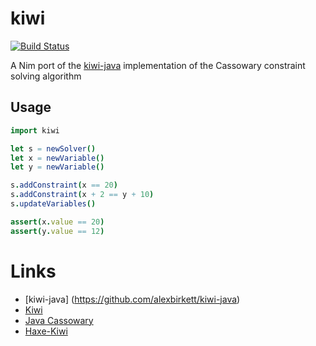 # kiwi
[![Build Status](https://travis-ci.org/yglukhov/kiwi.svg?branch=master)](https://travis-ci.org/yglukhov/kiwi)

A Nim port of the [kiwi-java](https://github.com/alexbirkett/kiwi-java) implementation of the Cassowary constraint solving algorithm

## Usage
```nim
import kiwi

let s = newSolver()
let x = newVariable()
let y = newVariable()

s.addConstraint(x == 20)
s.addConstraint(x + 2 == y + 10)
s.updateVariables()

assert(x.value == 20)
assert(y.value == 12)
```

# Links
* [kiwi-java] (https://github.com/alexbirkett/kiwi-java)
* [Kiwi](https://github.com/nucleic/kiwi)
* [Java Cassowary](https://github.com/pybee/cassowary-java)
* [Haxe-Kiwi](https://github.com/Tw1ddle/haxe-kiwi)
